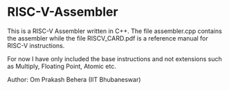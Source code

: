 # RISC-V-Assembler
This is a RISC-V Assembler written in C++. The file assembler.cpp contains the assembler while the file RISCV_CARD.pdf is a reference manual for RISC-V instructions.

For now I have only included the base instructions and not extensions such as Multiply, Floating Point, Atomic etc.

Author: Om Prakash Behera (IIT Bhubaneswar)
